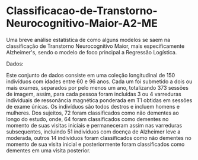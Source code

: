 # Classificacao-de-Transtorno-Neurocognitivo-Maior-A2-ME
Uma breve análise estatística de como alguns modelos se saem na classificação de Transtorno Neurocognitivo Maior, mais especificamente Alzheimer's, sendo o modelo de foco principal a Regressão Logística.  
  
Dados:  
  
Este conjunto de dados consiste em uma coleção longitudinal de 150 indivíduos com idades entre 60 e 96 anos. Cada um foi submetido a dois ou mais exames, separados por pelo menos um ano, totalizando 373 sessões de imagem, assim, para cada pessoa foram incluídas 3 ou 4 varreduras individuais de ressonância magnética ponderada em T1 obtidas em sessões de exame únicas. Os indivíduos são todos destros e incluem homens e mulheres. Dos sujeitos, 72 foram classificados como não dementes ao longo do estudo, onde, 64 foram classificados como dementes no momento de suas visitas iniciais e permaneceram assim nas varreduras subsequentes, incluindo 51 indivíduos com doença de Alzheimer leve a moderada, outros 14 indivíduos foram classificados como não dementes no momento de sua visita inicial e posteriormente foram classificados como dementes em uma visita posterior.
